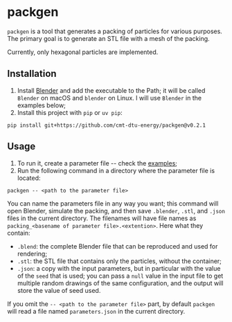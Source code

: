 # packgen

`packgen` is a tool that generates a packing of particles for various purposes. The primary goal is to generate an STL file with a mesh of the packing.

Currently, only hexagonal particles are implemented. 


## Installation

1. Install [Blender][blender] and add the executable to the Path; it will
be called `Blender` on macOS and `blender` on Linux. I will use `Blender` in the examples
below;
2. Install this project with `pip` or `uv pip`:

```shell
pip install git+https://github.com/cmt-dtu-energy/packgen@v0.2.1
```


## Usage

1. To run it, create a parameter file -- check the [examples](./examples/);
2. Run the following command in a directory where the 
parameter file is located:

```shell
packgen -- <path to the parameter file>
```

You can name the parameters file in any way you want; this command will open Blender,
simulate the packing, and then save `.blender`, `.stl`, and `.json` files in the current
directory. The filenames will have file names as `packing_<basename of parameter file>.<extention>`.
Here what they contain:

- `.blend`: the complete Blender file that can be reproduced and used for rendering;
- `.stl`: the STL file that contains only the particles, without the container;
- `.json`: a copy with the input parameters, but in particular with the value of the `seed`
that is used; you can pass a `null` value in the input file to get multiple random
drawings of the same configuration, and the output will store the value of seed used.

If you omit the `-- <path to the parameter file>` part, by default `packgen` will read
a file named `parameters.json` in the current directory.


[blender]: https://www.blender.org/
